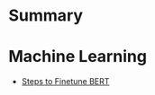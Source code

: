 # Summary
# Machine Learning
- [Steps to Finetune BERT](./machine_learning/transformers/bert/steps_to_finetune_bert.md)
